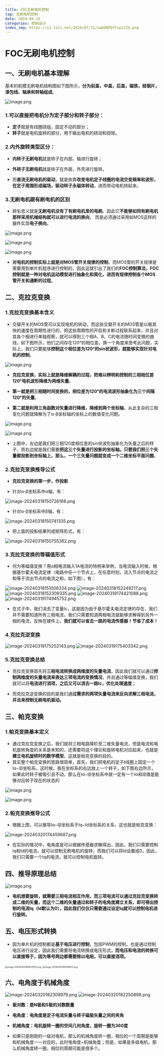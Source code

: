 ```yaml
---
title: FOC无刷电机控制
tag: 无刷电机控制
date: 2024-04-15
categories: 控制设计
index_img: https://s2.loli.net/2024/07/31/xwD9NPQfFvp2JZ4.png
---
```


# FOC无刷电机控制

## 一、无刷电机基本理解

基本的航模无刷电机结构图如下图所示，**分为前盖，中盖，后盖，磁铁，硅钢片，漆包线、轴承和转轴组成**。

![image.png](https://s2.loli.net/2024/08/09/uCg7fVhUXoATPwI.png)

### 1.可以直接把电机分为定子部分和转子部分：

- **定子**就是有线圈绕组，固定不动的部分；
- **转子**就是电机旋转的部分，用于输出电机的转动和扭矩。

### 2.内外旋转类型区分：

- **内转子无刷电机**就是转子在内部，轴进行旋转；
- **外转子无刷电机**就是转子在外面，外壳进行旋转。

- 而**直流无刷电机的驱动**，就是依靠**改变电机定子线圈的电流交变频率和波形，在定子周围形成磁场，驱动转子永磁体转动**，进而带动电机转起来。

### 3.**无刷电机跟有刷电机的区别**

- 顾名思义就是**无刷电机没有了有刷电机里的电刷**。因此它**不能够如同有刷电机那样采用机械结构就可以进行电流的换向**， 而是必须通过采用如MOS这样的器件实现**电子换向**。

![image.png](https://s2.loli.net/2024/08/09/ndxDrgWQ6ebqKJM.png)

![image.png](https://s2.loli.net/2024/08/09/uo7YtVxUW3ClqPb.png)

![image.png](https://s2.loli.net/2024/08/09/aIR8mpnKhHzBVxs.png)

- **对电机的控制实际上就是对MOS管开关规律的控制**。而MOS管的开关规律是需要用到单片机程序进行控制的，因此这就引出了我们的**FOC控制算法，FOC控制就是一种对电机运动模型进行抽象化和简化，进而有规律控制各个MOS管开关和通断的过程**。

## 二、克拉克变换

### 1.克拉克变换基本含义

- 交替开关的MOS管可以实现电机的转动，而这些交替开关的MOS管是以极其快的速度在周期性进行的，把这些周期性的开启和关断过程联系起来，并且对其各个相进行单独观察，就可以得到三个相A、B、C的电流随时间变换的曲线，如下图所示，他们之间存在120°的相位差。换一个角度来思考此问题，实际上，我们只要能够**控制这个相位差为120°的sin状波形，就能够实现针对电机的控制**。

![image.png](https://s2.loli.net/2024/08/09/hpZdnCAlOw29TyY.png)

- **克拉克变换，实际上就是降维解耦的过程，把难以辨明和控制的三相相位差120°电机波形降维为两维矢量**。

- **第一就是把三相随时间变换的，相位差为120°的电流波形抽象化为三个间隔120°的矢量**。

- **第二就是利用三角函数对矢量进行降维，降维到两个坐标轴**，从此复杂的三相变化问题就降解为了α-β坐标轴的坐标上的数值变化问题。

![image.png](https://s2.loli.net/2024/08/09/SzEKf6bxdrqjNHO.png)

![image.png](https://s2.loli.net/2024/08/09/ARyrBNmfgD9a4Cz.png)

- 上图中，左边是我们把三相120度相位差的sin状波形抽象化为矢量之后的样子，而右边就是我们需要**把这三个矢量进行投影的坐标轴。只要我们把三个矢量都投影到坐标轴上，那么，一个三矢量问题就变成一个二维坐标平面问题**。

### 2.克拉克变换推导公式

- **克拉克变换的第一步，作投影**

- 针对α-β坐标系中α轴，有：

<img src="https://s2.loli.net/2024/07/25/YO6LurHIQkSfV21.png" alt="image-20240318150726168.png"  />



- 针对α-β坐标系中β轴，有：

<img src="https://s2.loli.net/2024/07/25/ZUyTqOcmRVtHSe7.png" alt="image-20240318150741335.png"  />



- 把上面的投影结果列成矩阵形式，有：

<img src="https://s2.loli.net/2024/07/25/xR4twW1ynvGp2ou.png" alt="image-20240318150755362.png"  />



### 3.克拉克变换的等辐值形式

- 何为等幅值变换？用α相电流输入1A电流的特例来举例，当电流输入时候，根据基尔霍夫电流定律（电路中任一个节点上，在任意时刻，流入节点的电流之和等于流出节点的电流之和，如下图），有：

<img src="https://s2.loli.net/2024/07/25/fSHMDIEoRj4JsOl.png" alt="image-20240318151006334.png"  />



<img src="https://s2.loli.net/2024/07/25/1bvRp6E8T3Q5dPk.png" alt="image-20240318152249217.png"  />



<img src="https://s2.loli.net/2024/07/25/esquFgkWVyZpf4c.png" alt="image-20240318152309335.png"  />



<img src="https://s2.loli.net/2024/07/25/58PAe2iML9I1uDW.png" alt="image-20240319174421088.png"  />



<img src="https://s2.loli.net/2024/07/25/qxy9OB8GJH2frNj.png" alt="image-20240319174945752.png"  />



- 在式子中，我们消去了变量Ic，这是因为由于基尔霍夫电流定律的存在，我们并不需要知道所有三相电流，我们只需要知道两相电流就能够求解得到另外一相的电流，反映在硬件上，**我们就可以省去一路的电流传感器！节省了成本！**

### 4.克拉克逆变换

<img src="https://s2.loli.net/2024/07/25/eYjA7Q6pOFBVcNo.png" alt="image-20240319175252143.png"  />



<img src="https://s2.loli.net/2024/07/25/Rbtm5MOlFEc8k1d.png" alt="image-20240319175403342.png"  />



### 5.克拉克变换总结

- 克拉克变换首先将**三相电流转换成两维度的矢量电流**，因此我们就可以通过**控制两维度的矢量电流来表达三项电流的变换情况**，并且通过等幅值变换，我们就可以将**电流进行消项，之后又可以消去一路Ic，优化处理速度**；

- 而克拉克逆变换的目的是我们通**过需求的两项矢量电流来反向求解三相电流，并且来控制无刷电机驱动。**

## 三、帕克变换

### 1.帕克变换基本定义

- 通过克拉克变换之后，我们就将三相电路降阶至二维矢量电流，但是电流和电机旋转角度的关系是未知的，还需要将这个理论和旋转电机对应起来，也就是**建立电机旋转时的数学模型**，这就是帕克变换的目的。
- 其实整个帕克变换的思路很简单，首先，我们把电机的定子t线圈上固定一个Iα−Iβ坐标系，这时候，我在坐标系的右边放上一个转子，如下图右边所示，如果此时转子被吸引且不动，那么在Iα−Iβ坐标系中就一定有一个Iα和Iβ值是能够对应转子现在的状态的

![image.png](https://s2.loli.net/2024/08/09/oY7XVyjzhFJaStm.png)

![image.png](https://s2.loli.net/2024/08/09/RxUjsCvoWF9LcKB.png)

### 2.帕克变换推导公式

- 根据上图，可以推导Iα−Iβ坐标系于Iq−Id坐标系的关系，这也就是帕克变换：

![image-20240320174459687.png](https://s2.loli.net/2024/07/25/fahwsKAl9RnDUr6.png)

- 在实际的情况中，电角度是可以根据传感器求解得出，因此，我们只需要控制Iq和Id的电流，就可以控制无刷电机的旋转，而我们可以将Id设置成0，因此，我们只需要一个Iq的电流，就可以控制电机旋转。

## 四、推导原理总结

![image.png](https://s2.loli.net/2024/08/09/rcElGWZyYFukLQb.png)

- **电机想要旋转，就需要三相电流相互作用，而三项电流可以通过克拉克变换转成二维的矢量，而这个二维的矢量通过和转子的电角度建立关系，即可得出控制的电流Iq（Id默认为0），因此我们仅仅只需要通过设定Iq就可以控制电机进行旋转。**

## 五、电压形式转换

- 因为单片机的控制都是**基于电压进行控制**，包括PWM的控制，也是通过控制电压进行设定，因此我们需要将电流转换成电压形式，**而电压和电流的转换可以直接等于，因为等号两边都需要除以电阻，可以直接消项。**

<img src="https://s2.loli.net/2024/07/25/GQ3qP7uYbaWCotK.png" alt="image-20240320180833702.png" style="zoom:50%;" />

<img src="https://s2.loli.net/2024/07/25/ZwqigGLHyDB9tFb.png" alt="image-20240320181038012.png" style="zoom:50%;" />

## 六、电角度于机械角度

<img src="https://s2.loli.net/2024/07/25/IqfPkovwQDlSTR9.png" alt="image-20240320182308979.png"  />

<img src="https://s2.loli.net/2024/07/25/76QqI34TyP5rozm.png" alt="image-20240320182250898.png"  />

- **极对数：是N极和S极的对数数量**

- **电角度：电角度是定子电流矢量与转子磁极矢量之间的夹角**

- **机械角度：电机旋转一圈的空间几何角度，旋转一圈为360度**
- 如果只是刚刚的一级对电机，那么的机械角度转一圈，相位的一个周期是能够和机械角度一一对应的，此时电角度=机械角度；但是，如果是多级电机，那么机械角度转一圈，相位的周期可能是很多个。

